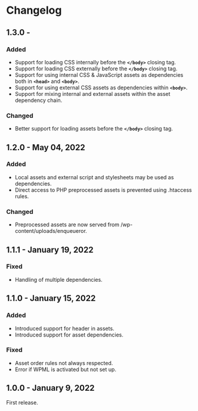 # Changelog

## 1.3.0 - 

### Added
- Support for loading CSS internally before the **`</body>`** closing tag.
- Support for loading CSS externally before the **`</body>`** closing tag.
- Support for using internal CSS & JavaScript assets as dependencies both in **`<head>`** and **`<body>`**.
- Support for using external CSS assets as dependencies within **`<body>`**.
- Support for mixing internal and external assets within the asset dependency chain.

### Changed
- Better support for loading assets before the **`</body>`** closing tag.

## 1.2.0 - May 04, 2022

### Added
- Local assets and external script and stylesheets may be used as dependencies.
- Direct access to PHP preprocessed assets is prevented using .htaccess rules.

### Changed
- Preprocessed assets are now served from /wp-content/uploads/enqueueror.

## 1.1.1 - January 19, 2022

### Fixed
- Handling of multiple dependencies.

## 1.1.0 - January 15, 2022

### Added
- Introduced support for header in assets.
- Introduced support for asset dependencies.

### Fixed
- Asset order rules not always respected.
- Error if WPML is activated but not set up.

## 1.0.0 - January 9, 2022
First release.